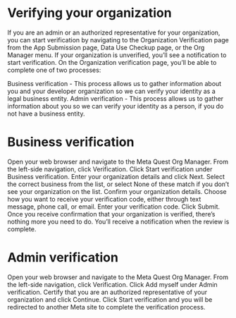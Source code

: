 # Verifying your organization

If you are an admin or an authorized representative for your organization, you can start verification by navigating to the Organization Verification page from the App Submission page, Data Use Checkup page, or the Org Manager menu. If your organization is unverified, you’ll see a notification to start verification. On the Organization verification page, you’ll be able to complete one of two processes:

Business verification - This process allows us to gather information about you and your developer organization so we can verify your identity as a legal business entity.
Admin verification - This process allows us to gather information about you so we can verify your identity as a person, if you do not have a business entity.
# Business verification

Open your web browser and navigate to the Meta Quest Org Manager.
From the left-side navigation, click Verification.
Click Start verification under Business verification.
Enter your organization details and click Next.
Select the correct business from the list, or select None of these match if you don’t see your organization on the list.
Confirm your organization details.
Choose how you want to receive your verification code, either through text message, phone call, or email.
Enter your verification code.
Click Submit.
Once you receive confirmation that your organization is verified, there’s nothing more you need to do. You’ll receive a notification when the review is complete.

# Admin verification

Open your web browser and navigate to the Meta Quest Org Manager.
From the left-side navigation, click Verification.
Click Add myself under Admin verification.
Certify that you are an authorized representative of your organization and click Continue.
Click Start verification and you will be redirected to another Meta site to complete the verification process.
